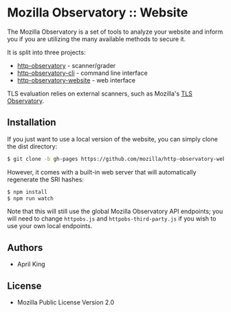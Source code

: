 # Mozilla Observatory :: Website

The Mozilla Observatory is a set of tools to analyze your website and inform you if you are utilizing the many available methods to secure it.

It is split into three projects:

* [http-observatory](https://github.com/mozilla/http-observatory) - scanner/grader
* [http-observatory-cli](https://github.com/mozilla/observatory-cli) - command line interface
* [http-observatory-website](https://github.com/mozilla/http-observatory-website) - web interface

TLS evaluation relies on external scanners, such as Mozilla's [TLS Observatory](https://github.com/mozilla/tls-observatory).

## Installation

If you just want to use a local version of the website, you can simply clone the dist directory:

```bash
$ git clone -b gh-pages https://github.com/mozilla/http-observatory-website.git
```

However, it comes with a built-in web server that will automatically regenerate the SRI hashes:

```bash
$ npm install
$ npm run watch
```

Note that this will still use the global Mozilla Observatory API endpoints; you will need to change `httpobs.js` and
`httpobs-third-party.js` if you wish to use your own local endpoints.

## Authors

* April King

## License

* Mozilla Public License Version 2.0
